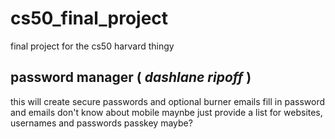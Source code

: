 # cs50_final_project
final project for the cs50 harvard thingy
## password manager ( *dashlane ripoff* )
this will create secure passwords and optional burner emails
fill in password and emails
don't know about mobile maynbe just provide a list for websites, usernames and passwords
passkey maybe?